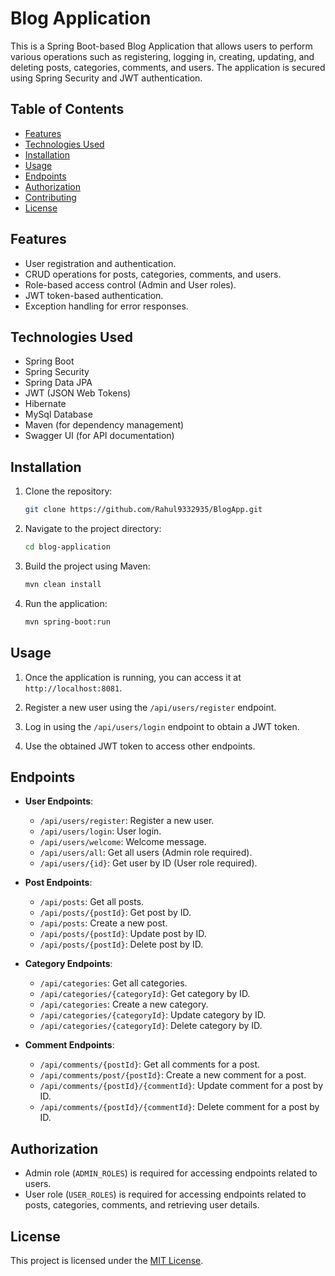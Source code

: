 # Blog Application

This is a Spring Boot-based Blog Application that allows users to perform various operations such as registering, logging in, creating, updating, and deleting posts, categories, comments, and users. The application is secured using Spring Security and JWT authentication.

## Table of Contents

- [Features](#features)
- [Technologies Used](#technologies-used)
- [Installation](#installation)
- [Usage](#usage)
- [Endpoints](#endpoints)
- [Authorization](#authorization)
- [Contributing](#contributing)
- [License](#license)

## Features

- User registration and authentication.
- CRUD operations for posts, categories, comments, and users.
- Role-based access control (Admin and User roles).
- JWT token-based authentication.
- Exception handling for error responses.

## Technologies Used

- Spring Boot
- Spring Security
- Spring Data JPA
- JWT (JSON Web Tokens)
- Hibernate
- MySql Database
- Maven (for dependency management)
- Swagger UI (for API documentation)

## Installation

1. Clone the repository:

    ```bash
    git clone https://github.com/Rahul9332935/BlogApp.git
    ```

2. Navigate to the project directory:

    ```bash
    cd blog-application
    ```

3. Build the project using Maven:

    ```bash
    mvn clean install
    ```

4. Run the application:

    ```bash
    mvn spring-boot:run
    ```

## Usage

1. Once the application is running, you can access it at `http://localhost:8081`.

2. Register a new user using the `/api/users/register` endpoint.

3. Log in using the `/api/users/login` endpoint to obtain a JWT token.

4. Use the obtained JWT token to access other endpoints.

## Endpoints

- **User Endpoints**:
  - `/api/users/register`: Register a new user.
  - `/api/users/login`: User login.
  - `/api/users/welcome`: Welcome message.
  - `/api/users/all`: Get all users (Admin role required).
  - `/api/users/{id}`: Get user by ID (User role required).

- **Post Endpoints**:
  - `/api/posts`: Get all posts.
  - `/api/posts/{postId}`: Get post by ID.
  - `/api/posts`: Create a new post.
  - `/api/posts/{postId}`: Update post by ID.
  - `/api/posts/{postId}`: Delete post by ID.

- **Category Endpoints**:
  - `/api/categories`: Get all categories.
  - `/api/categories/{categoryId}`: Get category by ID.
  - `/api/categories`: Create a new category.
  - `/api/categories/{categoryId}`: Update category by ID.
  - `/api/categories/{categoryId}`: Delete category by ID.

- **Comment Endpoints**:
  - `/api/comments/{postId}`: Get all comments for a post.
  - `/api/comments/post/{postId}`: Create a new comment for a post.
  - `/api/comments/{postId}/{commentId}`: Update comment for a post by ID.
  - `/api/comments/{postId}/{commentId}`: Delete comment for a post by ID.

## Authorization

- Admin role (`ADMIN_ROLES`) is required for accessing endpoints related to users.
- User role (`USER_ROLES`) is required for accessing endpoints related to posts, categories, comments, and retrieving user details.

## License

This project is licensed under the [MIT License](LICENSE).

